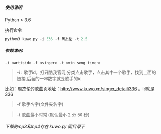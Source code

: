 ##### 使用说明
Python > 3.6

执行命令
```python
python3 kuwo.py -i 336 -f 周杰伦 -t 2.5
```

##### 参数说明:
`-i <artisid> -f <singer> -t <min song timer>`

> -i : 歌手id。打开酷我官网,分类点击歌手，点击其中一个歌手，找到上面的链接,后面的一串数字就是歌手的id

比如：周杰伦的歌曲页地址：http://www.kuwo.cn/singer_detail/336 。id就是 336

> -f  歌手名字(文件夹名字)

> -t 歌曲最小时常 (默认最小 2 分 50 秒) 

###### 下载的mp3和mp4存在 kuwo.py 同目录下